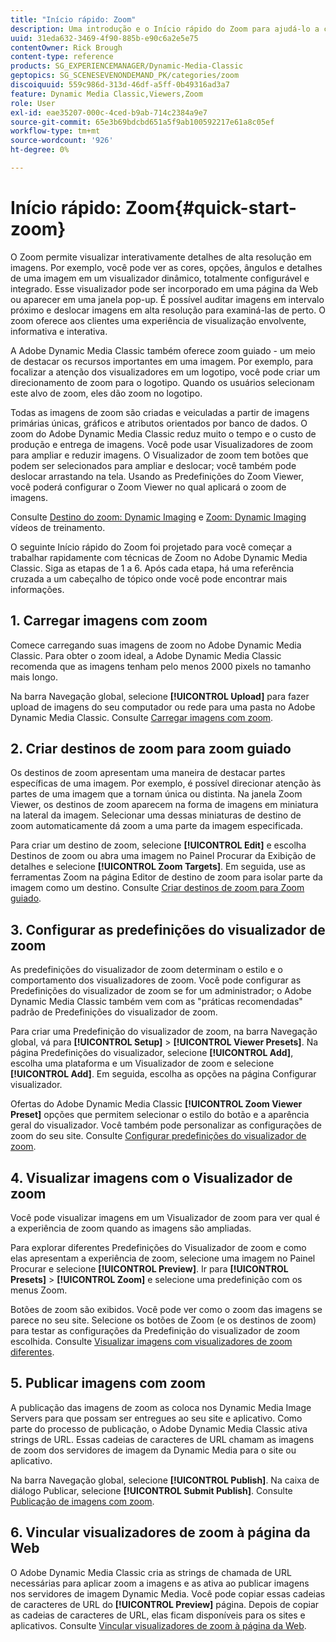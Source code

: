 ```yaml
---
title: "Início rápido: Zoom"
description: Uma introdução e o Início rápido do Zoom para ajudá-lo a começar a trabalhar rapidamente.
uuid: 31eda632-3469-4f90-885b-e90c6a2e5e75
contentOwner: Rick Brough
content-type: reference
products: SG_EXPERIENCEMANAGER/Dynamic-Media-Classic
geptopics: SG_SCENESEVENONDEMAND_PK/categories/zoom
discoiquuid: 559c986d-313d-46df-a5ff-0b49316ad3a7
feature: Dynamic Media Classic,Viewers,Zoom
role: User
exl-id: eae35207-000c-4ced-b9ab-714c2384a9e7
source-git-commit: 65e3b69bdcbd651a5f9ab100592217e61a8c05ef
workflow-type: tm+mt
source-wordcount: '926'
ht-degree: 0%

---
```


# Início rápido: Zoom{#quick-start-zoom}

O Zoom permite visualizar interativamente detalhes de alta resolução em imagens. Por exemplo, você pode ver as cores, opções, ângulos e detalhes de uma imagem em um visualizador dinâmico, totalmente configurável e integrado. Esse visualizador pode ser incorporado em uma página da Web ou aparecer em uma janela pop-up. É possível auditar imagens em intervalo próximo e deslocar imagens em alta resolução para examiná-las de perto. O zoom oferece aos clientes uma experiência de visualização envolvente, informativa e interativa.

A Adobe Dynamic Media Classic também oferece zoom guiado - um meio de destacar os recursos importantes em uma imagem. Por exemplo, para focalizar a atenção dos visualizadores em um logotipo, você pode criar um direcionamento de zoom para o logotipo. Quando os usuários selecionam este alvo de zoom, eles dão zoom no logotipo.

Todas as imagens de zoom são criadas e veiculadas a partir de imagens primárias únicas, gráficos e atributos orientados por banco de dados. O zoom do Adobe Dynamic Media Classic reduz muito o tempo e o custo de produção e entrega de imagens. Você pode usar Visualizadores de zoom para ampliar e reduzir imagens. O Visualizador de zoom tem botões que podem ser selecionados para ampliar e deslocar; você também pode deslocar arrastando na tela. Usando as Predefinições do Zoom Viewer, você poderá configurar o Zoom Viewer no qual aplicará o zoom de imagens.

Consulte [Destino do zoom: Dynamic Imaging](https://s7d5.scene7.com/s7viewers/html5/VideoViewer.html?videoserverurl=https://s7d5.scene7.com/is/content/&amp;emailurl=https://s7d5.scene7.com/s7/emailFriend&amp;serverUrl=https://s7d5.scene7.com/is/image/&amp;config=Scene7SharedAssets/Universal_HTML5_Video&amp;contenturl=https://s7d5.scene7.com/skins/&amp;asset=S7tutorials/559_Zoom%20Target%20Tool_converted%20renamed_Dynamic%20Imaging-AVS) e [Zoom: Dynamic Imaging](https://s7d5.scene7.com/s7viewers/html5/VideoViewer.html?videoserverurl=https://s7d5.scene7.com/is/content/&amp;emailurl=https://s7d5.scene7.com/s7/emailFriend&amp;serverUrl=https://s7d5.scene7.com/is/image/&amp;config=Scene7SharedAssets/Universal_HTML5_Video&amp;contenturl=https://s7d5.scene7.com/skins/&amp;asset=S7tutorials/560_Zoom_converted%20renamed_Dynamic%20Imaging-AVS) vídeos de treinamento.

O seguinte Início rápido do Zoom foi projetado para você começar a trabalhar rapidamente com técnicas de Zoom no Adobe Dynamic Media Classic. Siga as etapas de 1 a 6. Após cada etapa, há uma referência cruzada a um cabeçalho de tópico onde você pode encontrar mais informações.

## 1. Carregar imagens com zoom

Comece carregando suas imagens de zoom no Adobe Dynamic Media Classic. Para obter o zoom ideal, a Adobe Dynamic Media Classic recomenda que as imagens tenham pelo menos 2000 pixels no tamanho mais longo.

Na barra Navegação global, selecione **[!UICONTROL Upload]** para fazer upload de imagens do seu computador ou rede para uma pasta no Adobe Dynamic Media Classic. Consulte [Carregar imagens com zoom](uploading-zoom-images.md#uploading_zoom_images).

## 2. Criar destinos de zoom para zoom guiado

Os destinos de zoom apresentam uma maneira de destacar partes específicas de uma imagem. Por exemplo, é possível direcionar atenção às partes de uma imagem que a tornam única ou distinta. Na janela Zoom Viewer, os destinos de zoom aparecem na forma de imagens em miniatura na lateral da imagem. Selecionar uma dessas miniaturas de destino de zoom automaticamente dá zoom a uma parte da imagem especificada.

Para criar um destino de zoom, selecione **[!UICONTROL Edit]** e escolha Destinos de zoom ou abra uma imagem no Painel Procurar da Exibição de detalhes e selecione **[!UICONTROL Zoom Targets]**. Em seguida, use as ferramentas Zoom na página Editor de destino de zoom para isolar parte da imagem como um destino. Consulte [Criar destinos de zoom para Zoom guiado](creating-zoom-targets-guided-zoom.md#creating_zoom_targets_for_guided_zoom).

## 3. Configurar as predefinições do visualizador de zoom

As predefinições do visualizador de zoom determinam o estilo e o comportamento dos visualizadores de zoom. Você pode configurar as Predefinições do visualizador de zoom se for um administrador; o Adobe Dynamic Media Classic também vem com as &quot;práticas recomendadas&quot; padrão de Predefinições do visualizador de zoom.

Para criar uma Predefinição do visualizador de zoom, na barra Navegação global, vá para **[!UICONTROL Setup]** > **[!UICONTROL Viewer Presets]**. Na página Predefinições do visualizador, selecione **[!UICONTROL Add]**, escolha uma plataforma e um Visualizador de zoom e selecione **[!UICONTROL Add]**. Em seguida, escolha as opções na página Configurar visualizador.

Ofertas do Adobe Dynamic Media Classic **[!UICONTROL Zoom Viewer Preset]** opções que permitem selecionar o estilo do botão e a aparência geral do visualizador. Você também pode personalizar as configurações de zoom do seu site. Consulte [Configurar predefinições do visualizador de zoom](setting-zoom-viewer-presets.md#setting_up_zoom_viewer_presets).

## 4. Visualizar imagens com o Visualizador de zoom

Você pode visualizar imagens em um Visualizador de zoom para ver qual é a experiência de zoom quando as imagens são ampliadas.

Para explorar diferentes Predefinições do Visualizador de zoom e como elas apresentam a experiência de zoom, selecione uma imagem no Painel Procurar e selecione **[!UICONTROL Preview]**. Ir para **[!UICONTROL Presets]** > **[!UICONTROL Zoom]** e selecione uma predefinição com os menus Zoom.

Botões de zoom são exibidos. Você pode ver como o zoom das imagens se parece no seu site. Selecione os botões de Zoom (e os destinos de zoom) para testar as configurações da Predefinição do visualizador de zoom escolhida. Consulte [Visualizar imagens com visualizadores de zoom diferentes](previewing-image-assets-different-zoom.md#previewing_image_assets_with_different_zoom_viewers).

## 5. Publicar imagens com zoom

A publicação das imagens de zoom as coloca nos Dynamic Media Image Servers para que possam ser entregues ao seu site e aplicativo. Como parte do processo de publicação, o Adobe Dynamic Media Classic ativa strings de URL. Essas cadeias de caracteres de URL chamam as imagens de zoom dos servidores de imagem da Dynamic Media para o site ou aplicativo.

Na barra Navegação global, selecione **[!UICONTROL Publish]**. Na caixa de diálogo Publicar, selecione **[!UICONTROL Submit Publish]**. Consulte [Publicação de imagens com zoom](publishing-zoom-images.md#publishing_zoom_images).

## 6. Vincular visualizadores de zoom à página da Web

O Adobe Dynamic Media Classic cria as strings de chamada de URL necessárias para aplicar zoom a imagens e as ativa ao publicar imagens nos servidores de imagem Dynamic Media. Você pode copiar essas cadeias de caracteres de URL do **[!UICONTROL Preview]** página. Depois de copiar as cadeias de caracteres de URL, elas ficam disponíveis para os sites e aplicativos. Consulte [Vincular visualizadores de zoom à página da Web](linking-zoom-viewers-web-pages.md#linking_zoom_viewers_to_your_web_pages).
